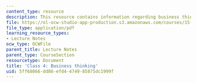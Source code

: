 ```yaml
---
content_type: resource
description: This resource contains information regarding business thinking.
file: https://ol-ocw-studio-app-production.s3.amazonaws.com/courses/15-232-business-model-innovation-global-health-in-frontier-markets-fall-2013/5ff68066dd86efd4474985875dc1999f_MIT15_232F13_Class4.pdf
file_type: application/pdf
learning_resource_types:
- Lecture Notes
ocw_type: OCWFile
parent_title: Lecture Notes
parent_type: CourseSection
resourcetype: Document
title: 'Class 4: Business thinking'
uid: 5ff68066-dd86-efd4-4749-85875dc1999f
---
```

